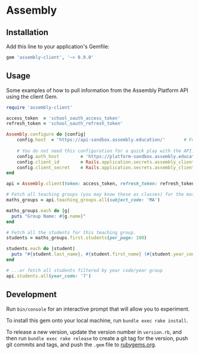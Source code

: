 # Assembly


## Installation

Add this line to your application's Gemfile:

```ruby
gem 'assembly-client', '~> 0.9.0'

```

## Usage

Some examples of how to pull information from the Assembly Platform API using the client Gem.

```ruby
require 'assembly-client'

access_token  = 'school_oauth_access_token'
refresh_token = 'school_oauth_refresh_token'

Assembly.configure do |config|
	config.host  = 'https://api-sandbox.assembly.education/'       # For sandbox testing. Use https://api.assembly.education/ for production
	
    # You do not need this configuration for a quick play with the API. It's only needed for the refresh token OAuth flow.
	config.auth_host     	= 'https://platform-sandbox.assembly.education/'  # For sandbox testing. Use https://platform.assembly.education/ for production
    config.client_id 		= Rails.application.secrets.assembly_client_id
    config.client_secret 	= Rails.application.secrets.assembly_client_secret
end

api = Assembly.client(token: access_token, refresh_token: refresh_token)

# Fetch all teaching groups (you may know these as classes) for the mathematics subject code.
maths_groups = api.teaching_groups.all(subject_code: 'MA')

maths_groups.each do |g|
  puts "Group Name: #{g.name}"
end

# Fetch all the students for this teaching group.
students = maths_groups.first.students(per_page: 100)

students.each do |student|
  puts "#{student.last_name}, #{student.first_name} (#{student.year_code})"
end

# ...or fetch all students filtered by year code/year group
api.students.all(year_code: '7')

```

## Development

Run `bin/console` for an interactive prompt that will allow you to experiment.

To install this gem onto your local machine, run `bundle exec rake install`.

To release a new version, update the version number in `version.rb`, and then run `bundle exec rake release` to create a git tag for the version, push git commits and tags, and push the `.gem` file to [rubygems.org](https://rubygems.org).
